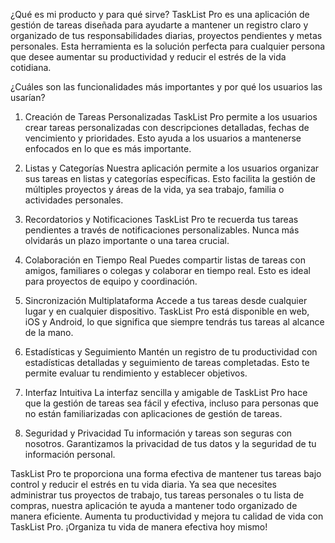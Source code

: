 ¿Qué es mi producto y para qué sirve?
TaskList Pro es una aplicación de gestión de tareas diseñada para ayudarte a mantener un registro claro y organizado de tus responsabilidades diarias, proyectos pendientes y metas personales. Esta herramienta es la solución perfecta para cualquier persona que desee aumentar su productividad y reducir el estrés de la vida cotidiana.

¿Cuáles son las funcionalidades más importantes y por qué los usuarios las usarían?
1. Creación de Tareas Personalizadas
TaskList Pro permite a los usuarios crear tareas personalizadas con descripciones detalladas, fechas de vencimiento y prioridades. Esto ayuda a los usuarios a mantenerse enfocados en lo que es más importante.

2. Listas y Categorías
Nuestra aplicación permite a los usuarios organizar sus tareas en listas y categorías específicas. Esto facilita la gestión de múltiples proyectos y áreas de la vida, ya sea trabajo, familia o actividades personales.

3. Recordatorios y Notificaciones
TaskList Pro te recuerda tus tareas pendientes a través de notificaciones personalizables. Nunca más olvidarás un plazo importante o una tarea crucial.

4. Colaboración en Tiempo Real
Puedes compartir listas de tareas con amigos, familiares o colegas y colaborar en tiempo real. Esto es ideal para proyectos de equipo y coordinación.

5. Sincronización Multiplataforma
Accede a tus tareas desde cualquier lugar y en cualquier dispositivo. TaskList Pro está disponible en web, iOS y Android, lo que significa que siempre tendrás tus tareas al alcance de la mano.

6. Estadísticas y Seguimiento
Mantén un registro de tu productividad con estadísticas detalladas y seguimiento de tareas completadas. Esto te permite evaluar tu rendimiento y establecer objetivos.

7. Interfaz Intuitiva
La interfaz sencilla y amigable de TaskList Pro hace que la gestión de tareas sea fácil y efectiva, incluso para personas que no están familiarizadas con aplicaciones de gestión de tareas.

8. Seguridad y Privacidad
Tu información y tareas son seguras con nosotros. Garantizamos la privacidad de tus datos y la seguridad de tu información personal.

TaskList Pro te proporciona una forma efectiva de mantener tus tareas bajo control y reducir el estrés en tu vida diaria. Ya sea que necesites administrar tus proyectos de trabajo, tus tareas personales o tu lista de compras, nuestra aplicación te ayuda a mantener todo organizado de manera eficiente. Aumenta tu productividad y mejora tu calidad de vida con TaskList Pro. ¡Organiza tu vida de manera efectiva hoy mismo!